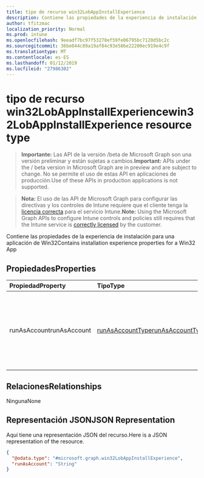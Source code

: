 ```yaml
---
title: tipo de recurso win32LobAppInstallExperience
description: Contiene las propiedades de la experiencia de instalación para una aplicación de Win32
author: tfitzmac
localization_priority: Normal
ms.prod: intune
ms.openlocfilehash: 9eeadf7bc97f53278ef59fe06795bc7120d5bc2c
ms.sourcegitcommit: 36be044c89a19af84c93e586e22200ec919e4c9f
ms.translationtype: MT
ms.contentlocale: es-ES
ms.lasthandoff: 01/12/2019
ms.locfileid: "27986302"
---
```

# <a name="win32lobappinstallexperience-resource-type"></a><span data-ttu-id="28c7a-103">tipo de recurso win32LobAppInstallExperience</span><span class="sxs-lookup"><span data-stu-id="28c7a-103">win32LobAppInstallExperience resource type</span></span>

> <span data-ttu-id="28c7a-104">**Importante:** Las API de la versión /beta de Microsoft Graph son una versión preliminar y están sujetas a cambios.</span><span class="sxs-lookup"><span data-stu-id="28c7a-104">**Important:** APIs under the / beta version in Microsoft Graph are in preview and are subject to change.</span></span> <span data-ttu-id="28c7a-105">No se permite el uso de estas API en aplicaciones de producción.</span><span class="sxs-lookup"><span data-stu-id="28c7a-105">Use of these APIs in production applications is not supported.</span></span>

> <span data-ttu-id="28c7a-106">**Nota:** El uso de las API de Microsoft Graph para configurar las directivas y los controles de Intune requiere que el cliente tenga la [licencia correcta](https://go.microsoft.com/fwlink/?linkid=839381) para el servicio Intune.</span><span class="sxs-lookup"><span data-stu-id="28c7a-106">**Note:** Using the Microsoft Graph APIs to configure Intune controls and policies still requires that the Intune service is [correctly licensed](https://go.microsoft.com/fwlink/?linkid=839381) by the customer.</span></span>

<span data-ttu-id="28c7a-107">Contiene las propiedades de la experiencia de instalación para una aplicación de Win32</span><span class="sxs-lookup"><span data-stu-id="28c7a-107">Contains installation experience properties for a Win32 App</span></span>
## <a name="properties"></a><span data-ttu-id="28c7a-108">Propiedades</span><span class="sxs-lookup"><span data-stu-id="28c7a-108">Properties</span></span>
|<span data-ttu-id="28c7a-109">Propiedad</span><span class="sxs-lookup"><span data-stu-id="28c7a-109">Property</span></span>|<span data-ttu-id="28c7a-110">Tipo</span><span class="sxs-lookup"><span data-stu-id="28c7a-110">Type</span></span>|<span data-ttu-id="28c7a-111">Descripción</span><span class="sxs-lookup"><span data-stu-id="28c7a-111">Description</span></span>|
|:---|:---|:---|
|<span data-ttu-id="28c7a-112">runAsAccount</span><span class="sxs-lookup"><span data-stu-id="28c7a-112">runAsAccount</span></span>|[<span data-ttu-id="28c7a-113">runAsAccountType</span><span class="sxs-lookup"><span data-stu-id="28c7a-113">runAsAccountType</span></span>](../resources/intune-shared-runasaccounttype.md)|<span data-ttu-id="28c7a-114">Indica el tipo de la aplicación se ejecuta en el contexto de ejecución.</span><span class="sxs-lookup"><span data-stu-id="28c7a-114">Indicates the type of execution context the app runs in.</span></span> <span data-ttu-id="28c7a-115">Los valores posibles son: `system` y `user`.</span><span class="sxs-lookup"><span data-stu-id="28c7a-115">Possible values are: `system`, `user`.</span></span>|

## <a name="relationships"></a><span data-ttu-id="28c7a-116">Relaciones</span><span class="sxs-lookup"><span data-stu-id="28c7a-116">Relationships</span></span>
<span data-ttu-id="28c7a-117">Ninguna</span><span class="sxs-lookup"><span data-stu-id="28c7a-117">None</span></span>
## <a name="json-representation"></a><span data-ttu-id="28c7a-118">Representación JSON</span><span class="sxs-lookup"><span data-stu-id="28c7a-118">JSON Representation</span></span>
<span data-ttu-id="28c7a-119">Aquí tiene una representación JSON del recurso.</span><span class="sxs-lookup"><span data-stu-id="28c7a-119">Here is a JSON representation of the resource.</span></span>
<!-- {
  "blockType": "resource",
  "@odata.type": "microsoft.graph.win32LobAppInstallExperience"
}
-->
``` json
{
  "@odata.type": "#microsoft.graph.win32LobAppInstallExperience",
  "runAsAccount": "String"
}
```





